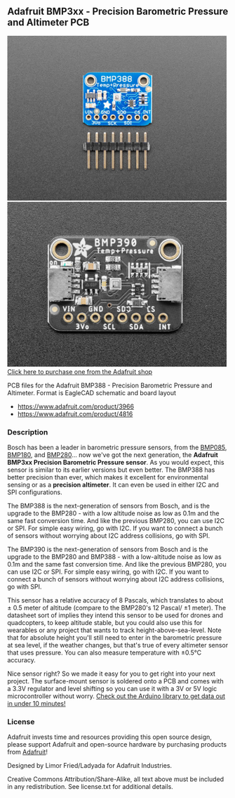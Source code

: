 ## Adafruit BMP3xx - Precision Barometric Pressure and Altimeter PCB

<a href="http://www.adafruit.com/products/3966"><img src="assets/3966.jpg?raw=true" width="500px"><br/>
<a href="http://www.adafruit.com/products/4816"><img src="assets/4816.jpg?raw=true" width="500px"><br/>
Click here to purchase one from the Adafruit shop</a>

PCB files for the Adafruit BMP388 - Precision Barometric Pressure and Altimeter. Format is EagleCAD schematic and board layout
* https://www.adafruit.com/product/3966
* https://www.adafruit.com/product/4816

### Description

Bosch has been a leader in barometric pressure sensors, from the [BMP085](https://www.adafruit.com/product/1603), [BMP180](https://www.adafruit.com/product/1603), and [BMP280](https://www.adafruit.com/product/2651)... now we've got the next generation, the **Adafruit BMP3xx Precision Barometric Pressure sensor**. As you would expect, this sensor is similar to its earlier versions but even better. The BMP388 has better precision than ever, which makes it excellent for environmental sensing or as a **precision altimeter**. It can even be used in either I2C and SPI configurations.

The BMP388 is the next-generation of sensors from Bosch, and is the upgrade to the BMP280 - with a low altitude noise as low as 0.1m and the same fast conversion time. And like the previous BMP280, you can use I2C or SPI. For simple easy wiring, go with I2C. If you want to connect a bunch of sensors without worrying about I2C address collisions, go with SPI.

The BMP390 is the next-generation of sensors from Bosch and is the upgrade to the BMP280 and BMP388 - with a low-altitude noise as low as 0.1m and the same fast conversion time. And like the previous BMP280, you can use I2C or SPI. For simple easy wiring, go with I2C. If you want to connect a bunch of sensors without worrying about I2C address collisions, go with SPI.

This sensor has a relative accuracy of 8 Pascals, which translates to about ± 0.5 meter of altitude (compare to the BMP280's 12 Pascal/ ±1 meter). The datasheet sort of implies they intend this sensor to be used for drones and quadcopters, to keep altitude stable, but you could also use this for wearables or any project that wants to track height-above-sea-level. Note that for absolute height you'll still need to enter in the barometric pressure at sea level, if the weather changes, but that's true of every altimeter sensor that uses pressure. You can also measure temperature with ±0.5°C accuracy.

Nice sensor right? So we made it easy for you to get right into your next project. The surface-mount sensor is soldered onto a PCB and comes with a 3.3V regulator and level shifting so you can use it with a 3V or 5V logic microcontroller without worry. [Check out the Arduino library to get data out in under 10 minutes!](https://github.com/adafruit/Adafruit_BMP3XX)

### License

Adafruit invests time and resources providing this open source design, please support Adafruit and open-source hardware by purchasing products from [Adafruit](https://www.adafruit.com)!

Designed by Limor Fried/Ladyada for Adafruit Industries.

Creative Commons Attribution/Share-Alike, all text above must be included in any redistribution. See license.txt for additional details.

